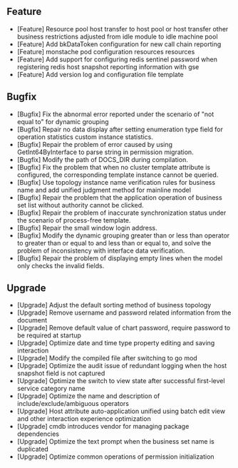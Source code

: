 ## Feature

- [Feature] Resource pool host transfer to host pool or host transfer other business restrictions adjusted from idle module to idle machine pool
- [Feature] Add bkDataToken configuration for new call chain reporting
- [Feature] monstache pod configuration resources resources
- [Feature] Add support for configuring redis sentinel password when registering redis host snapshot reporting information with gse
- [Feature] Add version log and configuration file template

## Bugfix

- [Bugfix] Fix the abnormal error reported under the scenario of "not equal to" for dynamic grouping
- [Bugfix] Repair no data display after setting enumeration type field for operation statistics custom instance statistics.
- [Bugfix] Repair the problem of error caused by using GetInt64ByInterface to parse string in permission migration.
- [Bugfix] Modify the path of DOCS_DIR during compilation.
- [Bugfix] Fix the problem that when no cluster template attribute is configured, the corresponding template instance cannot be queried.
- [Bugfix] Use topology instance name verification rules for business name and add unified judgment method for mainline model
- [Bugfix] Repair the problem that the application operation of business set list without authority cannot be clicked.
- [Bugfix] Repair the problem of inaccurate synchronization status under the scenario of process-free template.
- [Bugfix] Repair the small window login address.
- [Bugfix] Modify the dynamic grouping greater than or less than operator to greater than or equal to and less than or equal to, and solve the problem of inconsistency with interface data verification.
- [Bugfix] Repair the problem of displaying empty lines when the model only checks the invalid fields.

## Upgrade

- [Upgrade] Adjust the default sorting method of business topology
- [Upgrade] Remove username and password related information from the document
- [Upgrade] Remove default value of chart password, require password to be required at startup
- [Upgrade] Optimize date and time type property editing and saving interaction
- [Upgrade] Modify the compiled file after switching to go mod
- [Upgrade] Optimize the audit issue of redundant logging when the host snapshot field is not captured
- [Upgrade] Optimize the switch to view state after successful first-level service category name
- [Upgrade] Optimize the name and description of include/exclude/ambiguous operators
- [Upgrade] Host attribute auto-application unified using batch edit view and other interaction experience optimization
- [Upgrade] cmdb introduces vendor for managing package dependencies 
- [Upgrade] Optimize the text prompt when the business set name is duplicated
- [Upgrade] Optimize common operations of permission initialization